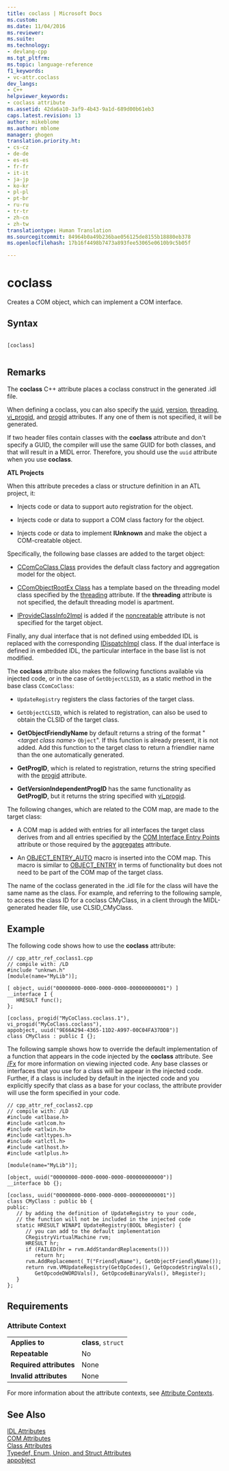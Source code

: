 ```yaml
---
title: coclass | Microsoft Docs
ms.custom: 
ms.date: 11/04/2016
ms.reviewer: 
ms.suite: 
ms.technology:
- devlang-cpp
ms.tgt_pltfrm: 
ms.topic: language-reference
f1_keywords:
- vc-attr.coclass
dev_langs:
- C++
helpviewer_keywords:
- coclass attribute
ms.assetid: 42da6a10-3af9-4b43-9a1d-689d00b61eb3
caps.latest.revision: 13
author: mikeblome
ms.author: mblome
manager: ghogen
translation.priority.ht:
- cs-cz
- de-de
- es-es
- fr-fr
- it-it
- ja-jp
- ko-kr
- pl-pl
- pt-br
- ru-ru
- tr-tr
- zh-cn
- zh-tw
translationtype: Human Translation
ms.sourcegitcommit: 84964b0a49b236bae056125de8155b18880eb378
ms.openlocfilehash: 17b16f4498b7473a893fee53065e0610b9c5b05f

---
```

# coclass
Creates a COM object, which can implement a COM interface.  
  
## Syntax  
  
```  
  
[coclass]  
  
```  
  
## Remarks  
 The **coclass** C++ attribute places a coclass construct in the generated .idl file.  
  
 When defining a coclass, you can also specify the [uuid](../windows/uuid-cpp-attributes.md), [version](../windows/version-cpp.md), [threading](../windows/threading-cpp.md), [vi_progid](../windows/vi-progid.md), and [progid](../windows/progid.md) attributes. If any one of them is not specified, it will be generated.  
  
 If two header files contain classes with the **coclass** attribute and don't specify a GUID, the compiler will use the same GUID for both classes, and that will result in a MIDL error.  Therefore, you should use the `uuid` attribute when you use **coclass**.  
  
 **ATL Projects**  
  
 When this attribute precedes a class or structure definition in an ATL project, it:  
  
-   Injects code or data to support auto registration for the object.  
  
-   Injects code or data to support a COM class factory for the object.  
  
-   Injects code or data to implement **IUnknown** and make the object a COM-creatable object.  
  
 Specifically, the following base classes are added to the target object:  
  
-   [CComCoClass Class](../atl/reference/ccomcoclass-class.md) provides the default class factory and aggregation model for the object.  
  
-   [CComObjectRootEx Class](../atl/reference/ccomobjectrootex-class.md) has a template based on the threading model class specified by the [threading](../windows/threading-cpp.md) attribute. If the **threading** attribute is not specified, the default threading model is apartment.  
  
-   [IProvideClassInfo2Impl](../atl/reference/iprovideclassinfo2impl-class.md) is added if the [noncreatable](../windows/noncreatable.md) attribute is not specified for the target object.  
  
 Finally, any dual interface that is not defined using embedded IDL is replaced with the corresponding [IDispatchImpl](../atl/reference/idispatchimpl-class.md) class. If the dual interface is defined in embedded IDL, the particular interface in the base list is not modified.  
  
 The **coclass** attribute also makes the following functions available via injected code, or in the case of `GetObjectCLSID`, as a static method in the base class `CComCoClass`:  
  
-   `UpdateRegistry` registers the class factories of the target class.  
  
-   `GetObjectCLSID`, which is related to registration, can also be used to obtain the CLSID of the target class.  
  
-   **GetObjectFriendlyName** by default returns a string of the format "\<*target class name*> `Object`". If this function is already present, it is not added. Add this function to the target class to return a friendlier name than the one automatically generated.  
  
-   **GetProgID**, which is related to registration, returns the string specified with the [progid](../windows/progid.md) attribute.  
  
-   **GetVersionIndependentProgID** has the same functionality as **GetProgID**, but it returns the string specified with [vi_progid](../windows/vi-progid.md).  
  
 The following changes, which are related to the COM map, are made to the target class:  
  
-   A COM map is added with entries for all interfaces the target class derives from and all entries specified by the [COM Interface Entry Points](../mfc/com-interface-entry-points.md) attribute or those required by the [aggregates](../windows/aggregates.md) attribute.  
  
-   An [OBJECT_ENTRY_AUTO](http://msdn.microsoft.com/Library/5a0f4fa5-0905-43d2-b337-e22f979c9e4c) macro is inserted into the COM map. This macro is similar to [OBJECT_ENTRY](http://msdn.microsoft.com/en-us/abd10ee2-54f0-4f94-9ec2-ddf8f4c8c8cd) in terms of functionality but does not need to be part of the COM map of the target class.  
  
 The name of the coclass generated in the .idl file for the class will have the same name as the class.  For example, and referring to the following sample, to access the class ID for a coclass CMyClass, in a client through the MIDL-generated header file, use CLSID_CMyClass.  
  
## Example  
 The following code shows how to use the **coclass** attribute:  
  
```  
// cpp_attr_ref_coclass1.cpp  
// compile with: /LD  
#include "unknwn.h"  
[module(name="MyLib")];  
  
[ object, uuid("00000000-0000-0000-0000-000000000001") ]  
__interface I {  
   HRESULT func();  
};  
  
[coclass, progid("MyCoClass.coclass.1"), vi_progid("MyCoClass.coclass"),   
appobject, uuid("9E66A294-4365-11D2-A997-00C04FA37DDB")]  
class CMyClass : public I {};  
```  
  
 The following sample shows how to override the default implementation of a function that appears in the code injected by the **coclass** attribute. See [/Fx](../build/reference/fx-merge-injected-code.md) for more information on viewing injected code. Any base classes or interfaces that you use for a class will be appear in the injected code.   Further, if a class is included by default in the injected code and you explicitly specify that class as a base for your coclass, the attribute provider will use the form specified in your code.  
  
```  
// cpp_attr_ref_coclass2.cpp  
// compile with: /LD  
#include <atlbase.h>  
#include <atlcom.h>  
#include <atlwin.h>  
#include <atltypes.h>  
#include <atlctl.h>  
#include <atlhost.h>  
#include <atlplus.h>  
  
[module(name="MyLib")];  
  
[object, uuid("00000000-0000-0000-0000-000000000000")]  
__interface bb {};  
  
[coclass, uuid("00000000-0000-0000-0000-000000000001")]  
class CMyClass : public bb {  
public:  
   // by adding the definition of UpdateRegistry to your code,   
   // the function will not be included in the injected code  
   static HRESULT WINAPI UpdateRegistry(BOOL bRegister) {  
      // you can add to the default implementation  
      CRegistryVirtualMachine rvm;  
      HRESULT hr;  
      if (FAILED(hr = rvm.AddStandardReplacements()))  
         return hr;  
      rvm.AddReplacement(_T("FriendlyName"), GetObjectFriendlyName());  
      return rvm.VMUpdateRegistry(GetOpCodes(), GetOpcodeStringVals(),  
         GetOpcodeDWORDVals(), GetOpcodeBinaryVals(), bRegister);  
   }  
};  
```  
  
## Requirements  
  
### Attribute Context  
  
|||  
|-|-|  
|**Applies to**|**class**, `struct`|  
|**Repeatable**|No|  
|**Required attributes**|None|  
|**Invalid attributes**|None|  
  
 For more information about the attribute contexts, see [Attribute Contexts](../windows/attribute-contexts.md).  
  
## See Also  
 [IDL Attributes](../windows/idl-attributes.md)   
 [COM Attributes](../windows/com-attributes.md)   
 [Class Attributes](../windows/class-attributes.md)   
 [Typedef, Enum, Union, and Struct Attributes](../windows/typedef-enum-union-and-struct-attributes.md)   
 [appobject](../windows/appobject.md)


<!--HONumber=Jan17_HO2-->


